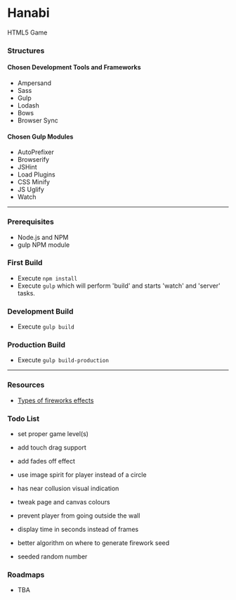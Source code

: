 
# Hanabi
HTML5 Game

### Structures

#### Chosen Development Tools and Frameworks
* Ampersand
* Sass
* Gulp
* Lodash
* Bows
* Browser Sync

#### Chosen Gulp Modules
* AutoPrefixer
* Browserify
* JSHint
* Load Plugins
* CSS Minify
* JS Uglify
* Watch

---

### Prerequisites
* Node.js and NPM
* gulp NPM module


### First Build
* Execute `npm install`
* Execute `gulp` which will perform 'build' and starts 'watch' and 'server' tasks.


### Development Build
* Execute `gulp build`

### Production Build
* Execute `gulp build-production`

---

### Resources
* [Types of fireworks effects](http://www.fireworks.com/fireworks-university/fireworks-glossary/)

### Todo List

* set proper game level(s)
* add touch drag support
* add fades off effect
* use image spirit for player instead of a circle
* has near collusion visual indication
* tweak page and canvas colours
* prevent player from going outside the wall

* display time in seconds instead of frames
* better algorithm on where to generate firework seed
* seeded random number

### Roadmaps
* TBA
